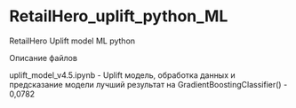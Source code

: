# RetailHero_uplift_python_ML
RetailHero Uplift model ML python

Описание файлов


uplift_model_v4.5.ipynb - Uplift модель, обработка данных и предсказание модели лучший результат на GradientBoostingClassifier() - 0,0782 
